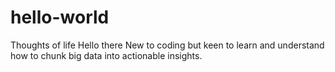 # hello-world
Thoughts of life
Hello there
New to coding but keen to learn and understand how to chunk big data into actionable insights.
